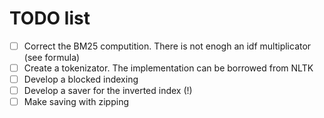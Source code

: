 # TODO list

- [ ] Correct the BM25 computition. There is not enogh an idf multiplicator (see formula)
- [ ] Create a tokenizator. The implementation can be borrowed from NLTK
- [ ] Develop a blocked indexing
- [ ] Develop a saver for the inverted index (!)
- [ ] Make saving with zipping
